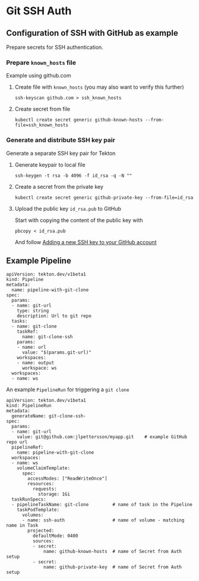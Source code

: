 # Git SSH Auth

## Configuration of SSH with GitHub as example

Prepare secrets for SSH authentication.

### Prepare `known_hosts` file
Example using github.com

1. Create file with `known_hosts` (you may also want to verify this further)

   ```
   ssh-keyscan github.com > ssh_known_hosts
   ```

2. Create secret from file

    ```
    kubectl create secret generic github-known-hosts --from-file=ssh_known_hosts
    ```
   
### Generate and distribute SSH key pair
Generate a separate SSH key pair for Tekton

1. Generate keypair to local file

    ```
    ssh-keygen -t rsa -b 4096 -f id_rsa -q -N ""
    ```

2. Create a secret from the private key

   ```
   kubectl create secret generic github-private-key --from-file=id_rsa
   ```
   
3. Upload the public key `id_rsa.pub` to GitHub

   Start with copying the content of the public key with

   ```
   pbcopy < id_rsa.pub
   ```
   
   And follow [Adding a new SSH key to your GitHub account](https://help.github.com/en/github/authenticating-to-github/adding-a-new-ssh-key-to-your-github-account)


## Example Pipeline

```
apiVersion: tekton.dev/v1beta1
kind: Pipeline
metadata:
  name: pipeline-with-git-clone
spec:
  params:
  - name: git-url
    type: string
    description: Url to git repo
  tasks:
  - name: git-clone
    taskRef:
      name: git-clone-ssh
    params:
    - name: url
      value: "$(params.git-url)"
    workspaces:
    - name: output
      workspace: ws
  workspaces:
  - name: ws
```

An example `PipelineRun` for triggering a `git clone`

```
apiVersion: tekton.dev/v1beta1
kind: PipelineRun
metadata:
  generateName: git-clone-ssh-
spec:
  params:
  - name: git-url
    value: git@github.com:jlpettersson/myapp.git    # example GitHub repo url
  pipelineRef:
    name: pipeline-with-git-clone
  workspaces:
  - name: ws
    volumeClaimTemplate:
      spec:
        accessModes: ["ReadWriteOnce"]
        resources:
          requests:
            storage: 1Gi
  taskRunSpecs:
  - pipelineTaskName: git-clone         # name of task in the Pipeline
    taskPodTemplate:
      volumes:
      - name: ssh-auth                  # name of volume - matching name in Task
        projected:
          defaultMode: 0400
          sources:
          - secret:
              name: github-known-hosts  # name of Secret from Auth setup
          - secret:
              name: github-private-key  # name of Secret from Auth setup
```